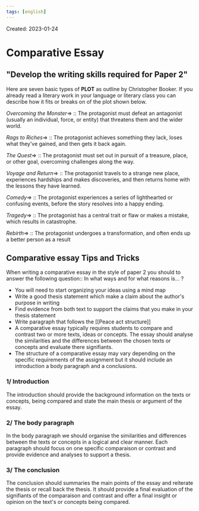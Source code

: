 ```yaml
---
tags: [english] 
---
```

Created: 2023-01-24

# Comparative Essay
## "Develop the writing skills required for Paper 2"
Here are seven basic types of **PLOT** as outline by Christopher Booker. If you already read a literary work in your language or literary class you can describe how it fits or breaks on of the plot shown below.

*Overcoming the Monster*=> :: The protagonist must defeat an antagonist (usually an individual, force, or entity) that threatens them and the wider world. 
<!--SR:!2023-02-03,8,250-->

*Rags to Riches*=> :: The protagonist achieves something they lack, loses what they’ve gained, and then gets it back again. 
<!--SR:!2023-02-02,7,250-->

*The Quest*=> :: The protagonist must set out in pursuit of a treasure, place, or other goal, overcoming challenges along the way. 
<!--SR:!2023-02-01,6,250-->

*Voyage and Return*=> :: The protagonist travels to a strange new place, experiences hardships and makes discoveries, and then returns home with the lessons they have learned. 
<!--SR:!2023-02-05,10,250-->

*Comedy*=> :: The protagonist experiences a series of lighthearted or confusing events, before the story resolves into a happy ending. 
<!--SR:!2023-02-03,8,250-->

*Tragedy*=> :: The protagonist has a central trait or flaw or makes a mistake, which results in catastrophe. 
<!--SR:!2023-02-02,7,250-->

*Rebirth*=> :: The protagonist undergoes a transformation, and often ends up a better person as a result
<!--SR:!2023-02-04,9,250-->

## Comparative essay Tips and Tricks
When writing a comparative essay in the style of paper 2 you should to answer the following question:: In what ways and for what reasons is… ?
<!--SR:!2023-01-28,3,250-->

- You will need to start organizing your ideas using a mind map
- Write a good thesis statement which make a claim about the author's purpose in writing
- Find evidence from both text to support the claims that you make in your thesis statement
- Write paragraph that follows the [[Peace act structure]]
- A comparative essay typically requires students to compare and contrast two or more texts, ideas or concepts. The essay should analyse the similarities and the differences between the chosen texts or concepts and evaluate there signifiants. 
- The structure of a comparative essay may vary depending on the specific requirements of the assignment but it should include an introduction a body paragraph and a conclusions. 

### 1/ Introduction
The introduction should provide the background information on the texts or concepts, being compared and state the main thesis or argument of the essay.

### 2/ The body paragraph
In the body paragraph we should organise the similarities and differences between the texts or concepts in a logical and clear manner. Each paragraph should focus on one specific comparaison or contrast and provide evidence and analyses to support a thesis. 

### 3/ The conclusion
The conclusion should summaries the main points of the essay and reiterate the thesis or recall back the thesis. It should provide a final evaluation of the signifiants of the comparaison and contrast and offer a final insight or opinion on the text's or concepts being compared. 
